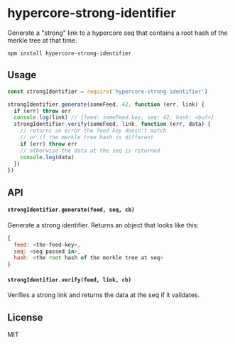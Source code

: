# hypercore-strong-identifier

Generate a "strong" link to a hypercore seq that contains a root hash
of the merkle tree at that time.

```
npm install hypercore-strong-identifier
```

## Usage

``` js
const strongIdentifier = require('hypercore-strong-identifier')

strongIdentifier.generate(someFeed, 42, function (err, link) {
  if (err) throw err
  console.log(link) // {feed: someFeed.key, seq: 42, hash: <buf>}
  strongIdentifier.verify(someFeed, link, function (err, data) {
    // returns an error the feed key doesn't match
    // or if the merkle tree hash is different
    if (err) throw err
    // otherwise the data at the seq is returned
    console.log(data)
  })
})
```

## API

#### `strongIdentifier.generate(feed, seq, cb)`

Generate a strong identifier.
Returns an object that looks like this:

```js
{
  feed: <the-feed-key>,
  seq: <seq passed in>,
  hash: <the root hash of the merkle tree at seq>
}
```

#### `strongIdentifier.verify(feed, link, cb)`

Verifies a strong link and returns the data at the seq if it validates.

## License

MIT
